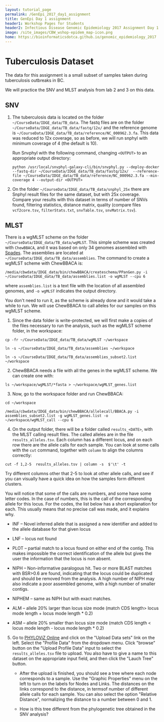 ```yaml
---
layout: tutorial_page
permalink: /GenEpi_2017_day1_assignment
title: GenEpi Day 1 assignment
header1: Workshop Pages for Students
header2: Infectious Disease Genomic Epidemiology 2017 Assignment Day 1
image: /site_images/CBW_wshop-epidem_map-icon.png
home: https://bioinformaticsdotca.github.io/genomic_epidemiology_2017
---
```


# Tuberculosis Dataset

The data for this assignment is a small subset of samples taken during tuberculosis outbreaks in BC.

We will practice the SNV and MLST analysis from lab 2 and 3 on this data.

## SNV

1. The tuberculosis data is located on the folder `~/CourseData/IDGE_data/TB_data`. The fastq files are on the folder `~/CourseData/IDGE_data/TB_data/fastq/12x/` and the reference genome is `~/CourseData/IDGE_data/TB_data/reference/NC_000962.3.fa`. This data was reduced to 12x coverage, so as before, we will run snphyl with minimum coverage of 4 (the default is 10).

	Run Snvphyl with the following command, changing `<OUTPUT>` to an appropriate output directory:


	`python /usr/local/snvphyl-galaxy-cli/bin/snvphyl.py --deploy-docker --fastq-dir ~/CourseData/IDGE_data/TB_data/fastq/12x/  --reference-file ~/CourseData/IDGE_data/TB_data/reference/NC_000962.3.fa --min-coverage 4 --output-dir <OUTPUT>`


2. On the folder `~/CourseData/IDGE_data/TB_data/snphyl_25x` there are Snphyl result files for the same dataset, but with 25x coverage. Compare your results with this dataset in terms of number of SNVs found, filtering statistics, distance matrix, quality (compare files `vcf2core.tsv`, `filterStats.txt`, `snvTable.tsv`, `snvMatrix.tsv`). 

## MLST

There is a wgMLST scheme on the folder `~/CourseData/IDGE_data/TB_data/wgMLST`. This simple scheme was created with `ChewBBACA`, and it was based on only 34 genomes assembled with [Spades](http://bioinf.spbau.ru/spades). The assemblies are located at `~/CourseData/IDGE_data/TB_data/assemblies`. The command to create a wgMLST scheme with ChewBBACA is:

`/media/cbwdata/IDGE_data/bin/chewBBACA/createschema/PPanGen.py -i ~/CourseData/IDGE_data/TB_data/assemblies.list -o wgMLST --cpu 6`

where `assemblies.list` is a text file with the location of all assembled genomes, and `-o wgMLST` indicates the output directory. 

You don't need to run it, as the scheme is already done and it would take a while to run. We will use ChewBBACA to call alleles for our samples on this wgMLST scheme.

1. Since the data folder is write-protected, we will first make a copies of the files necessary to run the analysis, such as the wgMLST scheme folder, in the workspace:

`cp -fr ~/CourseData/IDGE_data/TB_data/wgMLST ~/workspace`

`ln -s ~/CourseData/IDGE_data/TB_data/assemblies ~/workspace`

`ln -s ~/CourseData/IDGE_data/TB_data/assemblies_subset2.list ~/workspace`

2. ChewBBACA needs a file with all the genes in the wgMLST scheme. We can create one with:

`ls ~/workspace/wgMLST/*fasta > ~/workspace/wgMLST_genes.list`

3. Now, go to the workspace folder and run ChewBBACA:

`cd ~/workspace`

`/media/cbwdata/IDGE_data/bin/chewBBACA/allelecall/BBACA.py -i assemblies_subset2.list -g wgMLST_genes.list -o ~/workspace/wgMLST_call --cpu 6`


4. On the output folder, there will be a folder called `results_<DATE>`, with the MLST calling result files. The called alleles are in the file `results_alleles.tsv`. Each column has a different locus, and on each row there are the allele calls for each sample. You can look at some calls with the `cut` command, together with `column` to align the columns correctly:

  `cut -f 1,2-5  results_alleles.tsv | column -s  $'\t' -t`

  Try different columns other that 2-5 to look at other allele calls, and see if you can visually have a quick idea on how the samples form different clusters. 

  You will notice that some of the calls are numbers, and some have some letter codes. In the case of numbers, this is the call of the corresponding allele for this locus. For the codes, the list below has a short explanation for each. This usually means that no precise call was made, and it explains why.

* INF – Novel inferred allele that is assigned a new identifier and added to the allele database for that given locus

* LNF – locus not found

* PLOT – partial match to a locus found on either end of the contig. This makes impossible the correct identification of the allele but gives the user the information that the locus is non absent.

* NIPH – Non-informative paralogous hit. Two or more BLAST matches with BSR>0.6 are found, indicating that the locus could be duplicated and should be removed from the analysis. A high number of NIPH may also indicate a poor assembled genome, with a high number of smaller contigs.

* NIPHEM – same as NIPH but with exact matches.

* ALM – allele 20% larger than locus size mode (match CDS length> locus mode length + locus mode length * 0.2)

* ASM – allele 20% smaller than locus size mode (match CDS length < locus mode length - locus mode length * 0.2)


5. Go to [PHYLOViZ Online](https://online.phyloviz.net/index) and click on the "Upload Data sets" link on the left. Select the "Profile Data" from the dropdown menu. Click "browse" button on the "Upload Profile Data" input to select the `results_alleles.tsv` file to upload. You also have to give a name to this dataset on the appropriate input field, and then click the "Lauch Tree" button.

	* After the upload is finished, you should see a tree where each node corresponds to a sample. Use the "Graphic Properties" menu on the left to turn on the labels for Nodes and Links. The distances on the links correspond to the distance, in termsof number of different allele calls for each sample. You can also select the option "Relative Distance", normalizing the distance to a number between 0 and 1.

	* How is this tree different from the phylogenetic tree obtained in the SNV analysis?


 